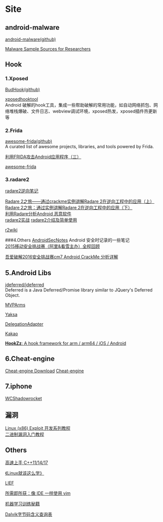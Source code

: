 # Site


## android-malware

[android-malware(github)](https://github.com/ashishb/android-malware)

[Malware Sample Sources for Researchers](https://zeltser.com/malware-sample-sources/)


## Hook

### 1.Xposed

[BudHook(github)](https://github.com/bmax121/BudHook)


[xposedhooktool](https://gitee.com/virjar/xposedhooktool/tree/master)  
Android 破解的hook工具，集成一些帮助破解的常用功能，如自动网络抓包、网络堆栈爆破、文件日志、webview调试环境，xposed热发，xposed插件热更新等  

### 2.Frida

[awesome-frida(github)](https://github.com/dweinstein/awesome-frida)  
A curated list of awesome projects, libraries, and tools powered by Frida.

[利用FRIDA攻击Android应用程序（三）](https://blog.csdn.net/omnispace/article/details/72528973)  

[awesome-frida](https://github.com/dweinstein/awesome-frida)

### 3.radare2

[radare2逆向笔记
](https://www.cnblogs.com/pannengzhi/p/play-with-radare2.html)

[Radare 2之旅——通过crackme实例讲解Radare 2在逆向工程中的应用（上）](http://www.360zhijia.com/360anquanke/301347.html)  
[Radare 2之旅：通过实例讲解Radare 2在逆向工程中的应用（下）](http://www.360zhijia.com/360anquanke/306181.html)  
[利用Radare分析Android 恶意软件](https://www.anquanke.com/post/id/84985)  
[radare2实战](http://www.hetianlab.com/cour.do?w=1&c=Cee9320adea6e062018011816570500001)
[radare2介绍及简单使用](https://cloud.tencent.com/developer/article/1073910)



[r2wiki](http://r2wiki.readthedocs.io/en/latest/)

###4.Others
[AndroidSecNotes](https://github.com/JnuSimba/AndroidSecNotes) Android 安全时记录的一些笔记  
[2015移动安全挑战赛（阿里&看雪主办）全程回顾](https://www.secpulse.com/archives/5731.html) 

[吾爱破解2016安全挑战赛cm7 Android CrackMe 分析详解](https://www.52pojie.cn/forum.php?mod=viewthread&tid=484892&digest=1)

## 5.Android Libs

[jdeferred/jdeferred](https://github.com/jdeferred/jdeferred)  
Deferred is a Java Deferred/Promise library similar to JQuery's Deferred Object.

[MVPArms](https://github.com/JessYanCoding/MVPArms)

[Yaksa](https://github.com/ssseasonnn/Yaksa/)  

[DelegationAdapter](https://github.com/xuehuayous/DelegationAdapter)  

[Kakao](https://github.com/agoda-com/Kakao)  

[**HookZz**: A hook framework for arm / arm64 / iOS / Android](https://github.com/jmpews/HookZz)

## 6.Cheat-engine

[Cheat-engine Download](https://www.cheatengine.org/downloads.php)
[Cheat-engine](https://github.com/cheat-engine/cheat-engine/)

## 7.iphone

[WCShadowrocket](https://github.com/we11cheng/WCShadowrocket)

## 漏洞

[Linux (x86) Exploit 开发系列教程](https://bbs.pediy.com/thread-217390.htm)  
[二进制漏洞入门教程](https://bbs.pediy.com/thread-208596.htm)

## Others

[高速上手 C++11/14/17](https://github.com/changkun/modern-cpp-tutorial?utm_source=androidweekly.io&utm_medium=website)

[《Linux就该这么学》](https://www.linuxprobe.com/chapter-02.html)  

[LIEF](https://github.com/lief-project/LIEF)  

[所需即所获：像 IDE 一样使用 vim](https://github.com/yangyangwithgnu/use_vim_as_ide)  

[机器学习训练秘籍](https://accepteddoge.github.io/machine-learning-yearning-cn/)  

[Dalvik字节码含义查询表](https://blog.csdn.net/jiayanhui2877/article/details/41008985)



